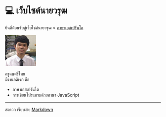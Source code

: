 <link rel="stylesheet" href="stilo.css">


# 💻 เว็บไซต์นายวรุฒ

ยินดีต้อนรับสู่เว็บไซต์นายวรุฒ > [ภาษาเอสเปรันโต](index.md)

<img src="./img/me.png" alt="me" width="100"/>
<!-- ![me](./img/me.png) -->

ครูดนตรีไทย <br>
มีงานอดิเรก คือ <br>
- ภาษาเอสเปรันโต
- การเขียนโปรแกรมด้วยภาษา JavaScript

---
สะดวก เรียบง่าย [Markdown](https://www.markdownguide.org/)
